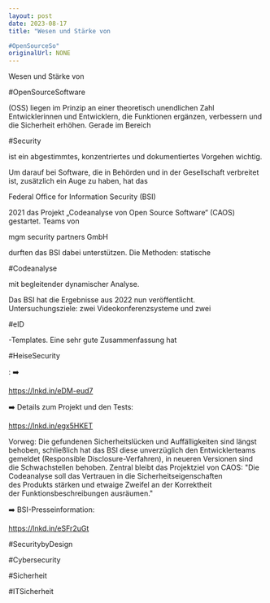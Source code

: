 ```yaml
---
layout: post
date: 2023-08-17
title: "Wesen und Stärke von

#OpenSourceSo"
originalUrl: NONE
---
```


Wesen und Stärke von

#OpenSourceSoftware

(OSS) liegen im Prinzip an einer theoretisch unendlichen Zahl Entwicklerinnen und Entwicklern, die Funktionen ergänzen, verbessern und die Sicherheit erhöhen. Gerade im Bereich

#Security

ist ein abgestimmtes, konzentriertes und dokumentiertes Vorgehen wichtig.

Um darauf bei Software, die in Behörden und in der Gesellschaft verbreitet ist, zusätzlich ein Auge zu haben, hat das

Federal Office for Information Security (BSI)

2021 das Projekt „Codeanalyse von Open Source Software“ (CAOS) gestartet. Teams von

mgm security partners GmbH

durften das BSI dabei unterstützen. Die Methoden: statische

#Codeanalyse

mit begleitender dynamischer Analyse.

Das BSI hat die Ergebnisse aus 2022 nun veröffentlicht. Untersuchungsziele: zwei Videokonferenzsysteme und zwei

#eID

-Templates. Eine sehr gute Zusammenfassung hat

#HeiseSecurity

: ➡️

https://lnkd.in/eDM-eud7

➡️ Details zum Projekt und den Tests:

https://lnkd.in/egx5HKET

Vorweg: Die gefundenen Sicherheitslücken und Auffälligkeiten sind längst behoben, schließlich hat das BSI diese unverzüglich den Entwicklerteams gemeldet (Responsible Disclosure-Verfahren), in neueren Versionen sind die Schwachstellen behoben. Zentral bleibt das Projektziel von CAOS: "Die Codeanalyse soll das Vertrauen in die Sicherheitseigenschaften des Produkts stärken und etwaige Zweifel an der Korrektheit der Funktionsbeschreibungen ausräumen."

➡️ BSI-Presseinformation:

https://lnkd.in/eSFr2uGt

#SecuritybyDesign

#Cybersecurity

#Sicherheit

#ITSicherheit